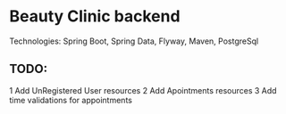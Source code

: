 # Beauty Clinic backend

Technologies:
Spring Boot, Spring Data, Flyway, Maven, PostgreSql

## TODO:
1 Add UnRegistered User resources
2 Add Apointments resources 
3 Add time validations for appointments

